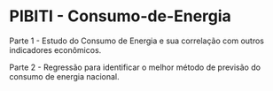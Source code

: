 # PIBITI - Consumo-de-Energia
Parte 1 - Estudo do Consumo de Energia e sua correlação com outros indicadores econômicos.

Parte 2 - Regressão para identificar o melhor método de previsão do consumo de energia nacional.
